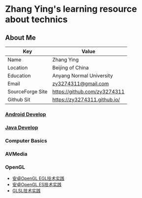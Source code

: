 # Zhang Ying's learning resource about technics

## About Me

| Key              | Value                        |
|------------------|------------------------------|
| Name             | Zhang Ying                   |  
| Location         | Beijing of China             | 
| Education        | Anyang Normal University     | 
| Email            | zy3274311@gmail.com          |  
| SourceForge Site | https://github.com/zy3274311 |  
| Github Sit       | https://zy3274311.github.io/ |



### [Android Develop](assets/Android%20Develop.html)

### [Java Develop](assets/Java%20Develop.html)

### Computer Basics

### AVMedia

### OpenGL
* [安卓OpenGL EGL技术实践](opengl/%E5%AE%89%E5%8D%93OpenGL%20EGL%E6%8A%80%E6%9C%AF%E5%AE%9E%E8%B7%B5.html)
* [安卓OpenGL ES技术实践](opengl/%E5%AE%89%E5%8D%93openGL%20ES%E6%8A%80%E6%9C%AF%E5%AE%9E%E8%B7%B5.html)
* [GLSL技术实践](opengl/GLSL%E6%8A%80%E6%9C%AF%E5%AE%9E%E8%B7%B5.html)





